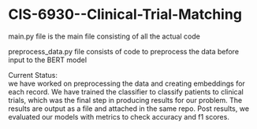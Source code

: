 # CIS-6930--Clinical-Trial-Matching

main.py file is the main file consisting of all the actual code

preprocess_data.py file consists of code to preprocess the data before input to the BERT model

Current Status:  
we have worked on preprocessing the data and creating embeddings for each record. We have trained the classifier to classify patients to clinical trials, which was the final step in producing results for our problem. The results are output as a file and attached in the same repo. Post results, we evaluated our models with metrics to check accuracy and f1 scores.
